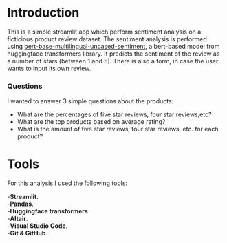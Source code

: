 # Introduction
This is a simple streamlit app which perform sentiment analysis on a ficticious product review dataset. The sentiment analysis is performed using [bert-base-multilingual-uncased-sentiment](https://huggingface.co/nlptown/bert-base-multilingual-uncased-sentiment), a bert-based model from huggingface transformers library. It predicts the sentiment of the review as a number of stars (between 1 and 5). There is also a form, in case the user wants to input its own review.
### Questions
I wanted to answer 3 simple questions about the products:
* What are the percentages of five star reviews, four star reviews,etc?
* What are the top products based on average rating?
* What is the amount of five star reviews, four star reviews, etc. for each product?


# Tools

For this analysis I used the following tools:

-**Streamlit**.\
-**Pandas**.\
-**Huggingface transformers**.\
-**Altair**.\
-**Visual Studio Code**.\
-**Git & GitHub**.
